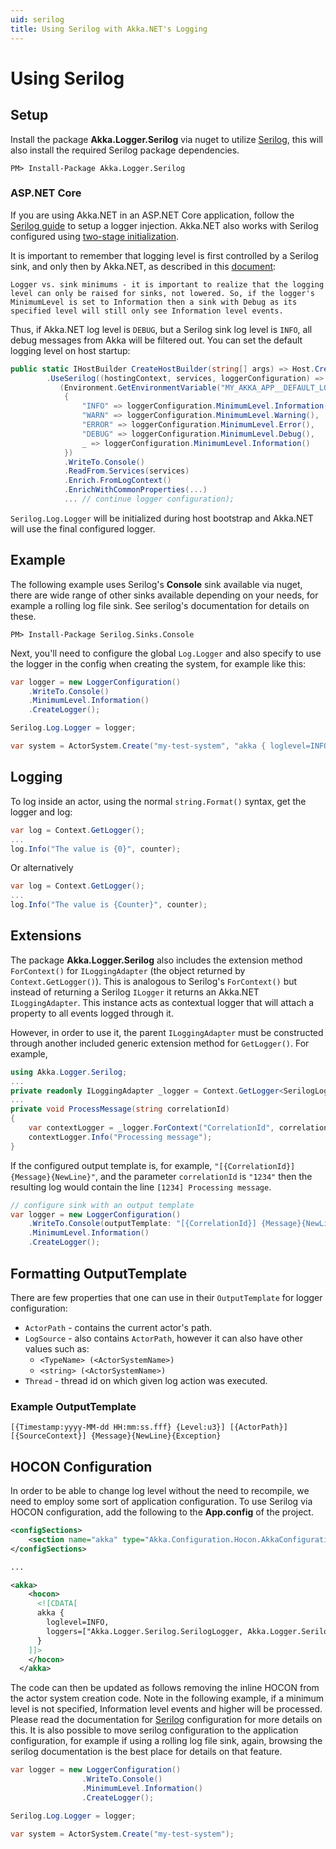 ```yaml
---
uid: serilog
title: Using Serilog with Akka.NET's Logging
---
```


# Using Serilog

## Setup

Install the package __Akka.Logger.Serilog__ via nuget to utilize
[Serilog](https://serilog.net/), this will also install the required Serilog package dependencies.

```console
PM> Install-Package Akka.Logger.Serilog
```

### ASP.NET Core

If you are using Akka.NET in an ASP.NET Core application, follow the [Serilog guide](https://github.com/serilog/serilog-aspnetcore) to setup a logger injection. Akka.NET also works with Serilog configured using [two-stage initialization](https://github.com/serilog/serilog-aspnetcore#two-stage-initialization).

It is important to remember that logging level is first controlled by a Serilog sink, and only then by Akka.NET, as described in this [document](https://github.com/serilog/serilog/wiki/Configuration-Basics):

```text
Logger vs. sink minimums - it is important to realize that the logging level can only be raised for sinks, not lowered. So, if the logger's MinimumLevel is set to Information then a sink with Debug as its specified level will still only see Information level events.
```

Thus, if Akka.NET log level is `DEBUG`, but a Serilog sink log level is `INFO`, all debug messages from Akka will be filtered out. You can set the default logging level on host startup:

```csharp
public static IHostBuilder CreateHostBuilder(string[] args) => Host.CreateDefaultBuilder(args)
        .UseSerilog((hostingContext, services, loggerConfiguration) => 
           (Environment.GetEnvironmentVariable("MY_AKKA_APP__DEFAULT_LOG_LEVEL") switch
            {
                "INFO" => loggerConfiguration.MinimumLevel.Information(),
                "WARN" => loggerConfiguration.MinimumLevel.Warning(),
                "ERROR" => loggerConfiguration.MinimumLevel.Error(),
                "DEBUG" => loggerConfiguration.MinimumLevel.Debug(),
                _ => loggerConfiguration.MinimumLevel.Information()
            })
            .WriteTo.Console()
            .ReadFrom.Services(services)
            .Enrich.FromLogContext()
            .EnrichWithCommonProperties(...)
            ... // continue logger configuration);
```

`Serilog.Log.Logger` will be initialized during host bootstrap and Akka.NET will use the final configured logger.

## Example

The following example uses Serilog's __Console__ sink available via nuget, there are wide range of other sinks available depending on your needs, for example a rolling log file sink.  See serilog's documentation for details on these.

```console
PM> Install-Package Serilog.Sinks.Console
```

Next, you'll need to configure the global `Log.Logger` and also specify to use
the logger in the config when creating the system, for example like this:

```csharp
var logger = new LoggerConfiguration()
    .WriteTo.Console()
    .MinimumLevel.Information()
    .CreateLogger();

Serilog.Log.Logger = logger;

var system = ActorSystem.Create("my-test-system", "akka { loglevel=INFO,  loggers=[\"Akka.Logger.Serilog.SerilogLogger, Akka.Logger.Serilog\"]}");
```

## Logging

To log inside an actor, using the normal `string.Format()` syntax, get the
logger and log:

```csharp
var log = Context.GetLogger();
...
log.Info("The value is {0}", counter);
```

Or alternatively

```csharp
var log = Context.GetLogger();
...
log.Info("The value is {Counter}", counter);
```

## Extensions

The package __Akka.Logger.Serilog__ also includes the extension method `ForContext()` for `ILoggingAdapter` (the object returned by `Context.GetLogger()`). This is analogous to Serilog's `ForContext()` but instead of returning a Serilog `ILogger` it returns an Akka.NET `ILoggingAdapter`. This instance acts as contextual logger that will attach a property to all events logged through it.

However, in order to use it, the parent `ILoggingAdapter` must be constructed through another included generic extension method for `GetLogger()`. For example,

```csharp
using Akka.Logger.Serilog;
...
private readonly ILoggingAdapter _logger = Context.GetLogger<SerilogLoggingAdapter>();
...
private void ProcessMessage(string correlationId)
{
    var contextLogger = _logger.ForContext("CorrelationId", correlationId);
    contextLogger.Info("Processing message");
}
```

If the configured output template is, for example, `"[{CorrelationId}] {Message}{NewLine}"`, and the parameter `correlationId` is `"1234"` then the resulting log would contain the line `[1234] Processing message`.

```csharp
// configure sink with an output template
var logger = new LoggerConfiguration()
    .WriteTo.Console(outputTemplate: "[{CorrelationId}] {Message}{NewLine}")
    .MinimumLevel.Information()
    .CreateLogger();
```

## Formatting OutputTemplate

There are few properties that one can use in their `OutputTemplate` for logger configuration:

* `ActorPath` - contains the current actor's path.
* `LogSource` - also contains `ActorPath`, however it can also have other values such as:
  * `<TypeName> (<ActorSystemName>)`
  * `<string> (<ActorSystemName>)`
* `Thread` - thread id on which given log action was executed.

### Example OutputTemplate

```console
[{Timestamp:yyyy-MM-dd HH:mm:ss.fff} {Level:u3}] [{ActorPath}] [{SourceContext}] {Message}{NewLine}{Exception}
```

## HOCON Configuration

In order to be able to change log level without the need to recompile, we need to employ some sort of application configuration.  To use Serilog via HOCON configuration, add the following to the __App.config__ of the project.

```xml
<configSections>    
    <section name="akka" type="Akka.Configuration.Hocon.AkkaConfigurationSection, Akka" />
</configSections>

...

<akka>
    <hocon>
      <![CDATA[
      akka { 
        loglevel=INFO,
        loggers=["Akka.Logger.Serilog.SerilogLogger, Akka.Logger.Serilog"]
      }
    ]]>
    </hocon>
  </akka>

```

The code can then be updated as follows removing the inline HOCON from the actor system creation code.  Note in the following example, if a minimum level is not specified, Information level events and higher will be processed.  Please read the documentation for [Serilog](https://serilog.net/) configuration for more details on this.  It is also possible to move serilog configuration to the application configuration, for example if using a rolling log file sink, again, browsing the serilog documentation is the best place for details on that feature.  

```csharp
var logger = new LoggerConfiguration()
                .WriteTo.Console()
                .MinimumLevel.Information()
                .CreateLogger();

Serilog.Log.Logger = logger;

var system = ActorSystem.Create("my-test-system");
```
